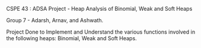 CSPE 43 : ADSA Project - Heap Analysis of Binomial, Weak and Soft Heaps

Group 7 - Adarsh, Arnav, and Ashwath.

Project Done to Implement and Understand the various functions involved in the following heaps: Binomial, Weak and Soft Heaps.




